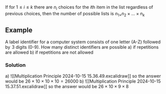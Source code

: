 If for $1\leq i\leq k$ there are $n_{i}$ choices for the $i$th item in the list regardless of previous choices, then the number of possible lists is $n_{1\times}n_{2}\times\dots \times n_{k}$
## Example
A label identifier for a computer system consists of one letter (A-Z) followed by $\hspace{0pt}3$ digits (0-9). How many distinct identifiers are possible
a) if repetitions are allowed
b) if repetitions are not allowed
### Solution
a)
![[Multiplication Principle 2024-10-15 15.36.49.excalidraw]]
so the answer would be $26\times 10\times 10\times 10=26000$
b)
![[Multiplication Principle 2024-10-15 15.37.51.excalidraw]]
so the answer would be $26\times 10\times 9\times 8$